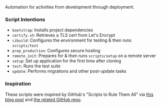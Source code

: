 Automation for activities from development through deployment.

### Script Intentions ###

+ `bootstrap`: Installs project dependencies
+ `certify.sh`: Retrieves a TLS cert from Let's Encrypt
+ `cibuild`: Configures the environment for testing & then runs `scripts/test`
+ `prep_production`: Configures secure hosting
+ `remote_init`: Prepares for & then runs `scripts/setup` on a remote server
+ `setup`: Set up application for the first time after cloning
+ `test`: Runs the test suite
+ `update`: Performs migrations and other post-update tasks

### Inspiration ###

These scripts were inspired by GitHub's "Scripts to Rule Them All" via
[this blog post][STRTA-blog] and [the related GitHub repo][STRTA-repo].

[STRTA-blog]: http://githubengineering.com/scripts-to-rule-them-all/
[STRTA-repo]: https://github.com/github/scripts-to-rule-them-all
